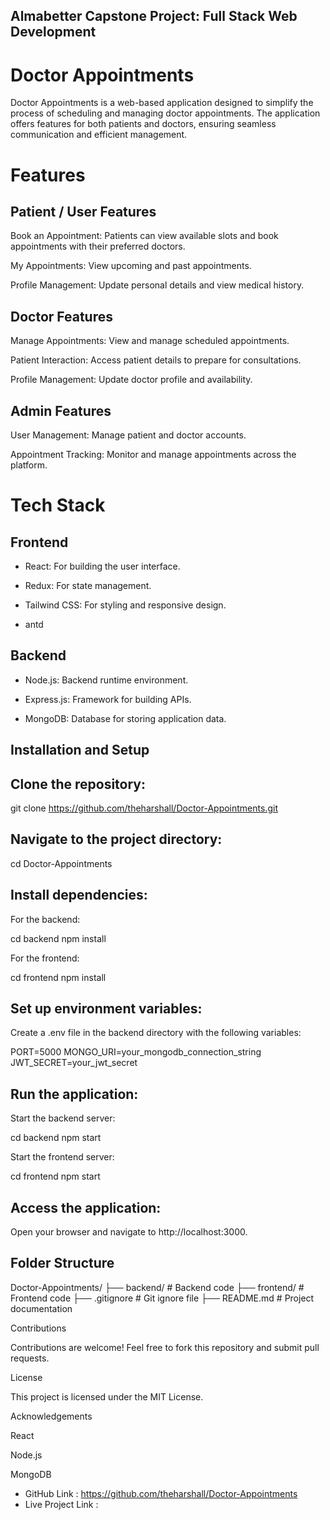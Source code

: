 

## Almabetter Capstone Project: Full Stack Web Development

# Doctor Appointments

Doctor Appointments is a web-based application designed to simplify the process of scheduling and managing doctor appointments. The application offers features for both patients and doctors, ensuring seamless communication and efficient management.

# Features

## Patient / User Features

 Book an Appointment: Patients can view available slots and book appointments with their preferred doctors.

 My Appointments: View upcoming and past appointments.

 Profile Management: Update personal details and view medical history.

## Doctor Features

 Manage Appointments: View and manage scheduled appointments.

 Patient Interaction: Access patient details to prepare for consultations.

 Profile Management: Update doctor profile and availability.

## Admin Features

 User Management: Manage patient and doctor accounts.

 Appointment Tracking: Monitor and manage appointments across the platform.

# Tech Stack

## Frontend

 - React: For building the user interface.

 - Redux: For state management.

- Tailwind CSS: For styling and responsive design.

- antd 

## Backend

- Node.js: Backend runtime environment.

- Express.js: Framework for building APIs.

- MongoDB: Database for storing application data.

## Installation and Setup

## Clone the repository:

git clone https://github.com/theharshall/Doctor-Appointments.git

## Navigate to the project directory:

cd Doctor-Appointments

## Install dependencies:

For the backend:

cd backend
npm install

For the frontend:

cd frontend
npm install

## Set up environment variables:
Create a .env file in the backend directory with the following variables:

PORT=5000
MONGO_URI=your_mongodb_connection_string
JWT_SECRET=your_jwt_secret

## Run the application:

Start the backend server:

cd backend
npm start

Start the frontend server:

cd frontend
npm start

## Access the application:
Open your browser and navigate to http://localhost:3000.

## Folder Structure

Doctor-Appointments/
├── backend/           # Backend code
├── frontend/          # Frontend code
├── .gitignore         # Git ignore file
├── README.md          # Project documentation

Contributions

Contributions are welcome! Feel free to fork this repository and submit pull requests.

License

This project is licensed under the MIT License.

Acknowledgements

React

Node.js

MongoDB

- GitHub Link : https://github.com/theharshall/Doctor-Appointments
- Live Project Link : 
